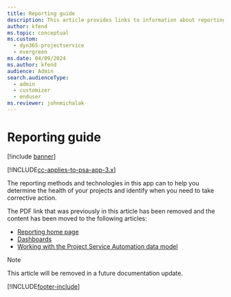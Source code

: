 ```yaml
---
title: Reporting guide
description: This article provides links to information about reporting.
author: kfend
ms.topic: conceptual
ms.custom: 
  - dyn365-projectservice
  - evergreen
ms.date: 04/09/2024
ms.author: kfend
audience: Admin
search.audienceType: 
  - admin
  - customizer
  - enduser
ms.reviewer: johnmichalak
---
```

# Reporting guide

[!include [banner](../../includes/psa-now-project-operations.md)]

[!INCLUDE[cc-applies-to-psa-app-3.x](../../includes/cc-applies-to-psa-app-3x.md)]

The reporting methods and technologies in this app can to help you determine the health of your projects and identify when you need to take corrective action. 

The PDF link that was previously in this article has been removed and the content has been moved to the following articles:

- [Reporting home page](../reports-reporting-dynamics-365-project-service.md)
- [Dashboards](../reports-dashboards.md)
- [Working with the Project Service Automation data model](../reports-working-project-service-data-model.md)

> [!NOTE]
> This article will be removed in a future documentation update. 


[!INCLUDE[footer-include](../../includes/footer-banner.md)]
